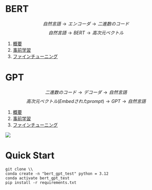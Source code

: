 # BERT  
$$自然言語 → エンコーダ → 二進数のコード  $$ 
$$自然言語 → BERT → 高次元ベクトル$$
1. [概要](./BERT/overview.ipynb)
2. [事前学習](./BERT/pre-training.ipynb)
3. [ファインチューニング](./BERT/fine-tuning.ipynb)

# GPT
$$二進数のコード → デコーダ → 自然言語 $$ 
$$高次元ベクトル(Embedされたprompt) → GPT → 自然言語$$
1. [概要](./GPT/overview.ipynb)
2. [事前学習](./GPT/pre-training.ipynb)
3. [ファインチューニング](./GPT/fine-tuning.ipynb)

![](https://miro.medium.com/v2/resize:fit:1400/1*TzGwyi1TrqcIPV4WMU3sVg.png)

# Quick Start
```
git clone \\
conda create -n "bert_gpt_test" python = 3.12
conda activate bert_gpt_test
pip install -r requirements.txt
```